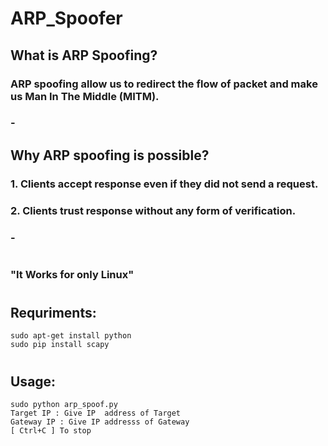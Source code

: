# ARP_Spoofer
## What is ARP Spoofing?
### ARP spoofing allow us to redirect the flow of packet and make us Man In The Middle (MITM).
### -
## Why ARP spoofing is possible?
### 1. Clients accept response even if they did not send a request.
### 2. Clients trust response without any form of verification.
### -
#
### "It Works for only Linux"
#
## Requriments:
```
sudo apt-get install python
sudo pip install scapy
```
#
## Usage:
```
sudo python arp_spoof.py
Target IP : Give IP  address of Target
Gateway IP : Give IP addresss of Gateway
[ Ctrl+C ] To stop
```
